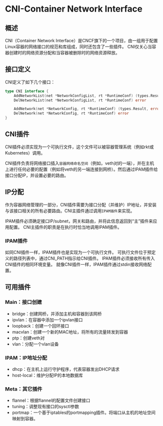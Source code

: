 # CNI-Container Network Interface
## 概述
CNI（Container Network Interface）是CNCF旗下的一个项目，由一组用于配置Linux容器的网络接口的规范和库组成，同时还包含了一些插件。
CNI仅关心当容器创建时的网络资源分配和当容器被删除时的网络资源释放。
## 接口定义
CNI定义了如下几个接口：
```go
type CNI interface {
    AddNetworkList(net *NetworkConfigList, rt *RuntimeConf) (types.Result, error)
    DelNetworkList(net *NetworkConfigList, rt *RuntimeConf) error

    AddNetwork(net *NetworkConfig, rt *RuntimeConf) (types.Result, error)
    DelNetwork(net *NetworkConfig, rt *RuntimeConf) error
}
```

## CNI插件
CNI插件必须实现为一个可执行文件，这个文件可以被容器管理系统（例如rkt或Kubernetes）调用。

CNI插件负责将网络接口插入`容器网络命名空间`（例如，veth对的一端），并在主机上进行任何必要的配置（例如将veth的另一端连接到网桥）。然后通过IPAM插件给接口分配IP，并设置必要的路由。

## IP分配
作为容器网络管理的一部分，CNI插件需要为接口分配（并维护）IP地址，并安装与该接口相关的所有必要路由。CNI主插件通过调用`IPAM插件`来实现。

IPAM插件必须确定接口IP/subnet，网关和路由，并将此信息返回到“主”插件来应用配置。
CNI主插件的职责是在执行时恰当地调用IPAM插件。

### IPAM插件
如同CNI插件一样，IPAM插件也是实现为一个可执行文件。
可执行文件位于预定义的路径列表中，通过CNI_PATH指示给CNI插件。
IPAM插件必须接收所有传入CNI插件的相同环境变量。
就像CNI插件一样，IPAM插件通过stdin接收网络配置。

## 可用插件
### Main：接口创建
* bridge：创建网桥，并添加主机和容器到该网桥
* ipvlan：在容器中添加一个ipvlan接口
* loopback：创建一个回环接口
* macvlan：创建一个新的MAC地址，将所有的流量转发到容器
* ptp：创建veth对
* vlan：分配一个vlan设备

### IPAM：IP地址分配
* dhcp：在主机上运行守护程序，代表容器发出DHCP请求
* host-local：维护分配IP的本地数据库

### Meta：其它插件
* flannel：根据flannel的配置文件创建接口
* tuning：调整现有接口的sysctl参数
* portmap：一个基于iptables的portmapping插件。将端口从主机的地址空间映射到容器。